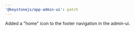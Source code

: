 ```yaml
---
'@keystonejs/app-admin-ui': patch
---
```


Added a "home" icon to the footer navigation in the admin-ui.

